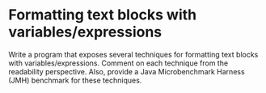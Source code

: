 # Formatting text blocks with variables/expressions
Write a program that exposes several techniques for formatting text blocks with variables/expressions. Comment on each technique from the readability perspective. Also, provide a Java Microbenchmark Harness (JMH) benchmark for these techniques.